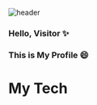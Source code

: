 ![header](https://capsule-render.vercel.app/api?type=waving&color=auto&height=300&section=header&text=kmj36%27s+Github&fontSize=100)
### Hello, Visitor ✨
### This is My Profile 😄

# My Tech




<!--
**kmj36/kmj36** is a ✨ _special_ ✨ repository because its `README.md` (this file) appears on your GitHub profile.



Here are some ideas to get you started:

- 🔭 I’m currently working on ...
- 🌱 I’m currently learning ...
- 👯 I’m looking to collaborate on ...
- 🤔 I’m looking for help with ...
- 💬 Ask me about ...
- 📫 How to reach me: ...
- 😄 Pronouns: ...
- ⚡ Fun fact: ...
-->
